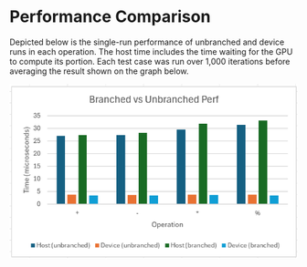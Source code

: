 # Performance Comparison

Depicted below is the single-run performance of unbranched and device runs in each operation. The host time includes the time waiting for the GPU to compute its portion. Each test case was run over 1,000 iterations before averaging the result shown on the graph below.


![stats](perf-branched.png)